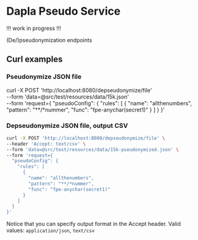 # Dapla Pseudo Service

!!! work in progress !!!

(De/)pseudonymization endpoints

## Curl examples

### Pseudonymize JSON file

curl -X POST 'http://localhost:8080/depseudonymize/file' \
--form 'data=@src/test/resources/data/15k.json' \
--form 'request={
  "pseudoConfig": {
    "rules": [
      {
        "name": "allthenumbers",
        "pattern": "**/*nummer",
        "func": "fpe-anychar(secret1)"
      }
    ]
  }
}'


### Depseudonymize JSON file, output CSV

```sh
curl -X POST 'http://localhost:8080/depseudonymize/file' \
--header 'Accept: text/csv' \
--form 'data=@src/test/resources/data/15k-pseudonymized.json' \
--form 'request={
  "pseudoConfig": {
    "rules": [
      {
        "name": "allthenumbers",
        "pattern": "**/*nummer",
        "func": "fpe-anychar(secret1)"
      }
    ]
  }
}'
```

Notice that you can specify output format in the Accept header. 
Valid values: `application/json`, `text/csv`